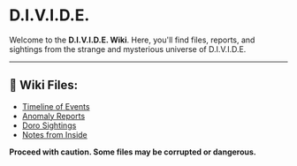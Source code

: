 # D.I.V.I.D.E.

Welcome to the **D.I.V.I.D.E. Wiki**. Here, you'll find files, reports, and sightings from the strange and mysterious universe of D.I.V.I.D.E.

---

## 📁 Wiki Files:

- [Timeline of Events](docs/timeline.md)  
- [Anomaly Reports](docs/anomaly_reports.md)  
- [Doro Sightings](docs/doro_sightings.md)  
- [Notes from Inside](docs/notes_from_inside.md)  

**Proceed with caution. Some files may be corrupted or dangerous.**
